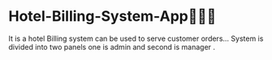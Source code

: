 # Hotel-Billing-System-App🧾🧾💵
It is a hotel Billing system can be used to serve customer orders...
System is divided into two panels one is admin and second is manager
.
